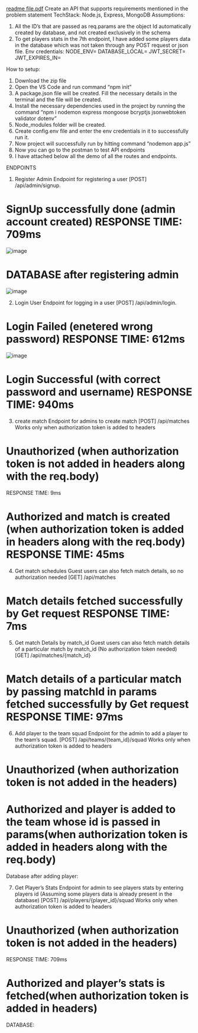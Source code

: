 [readme file.pdf](https://github.com/smritizz/cricbuzz/files/14875763/readme.file.pdf)
Create an API that supports requirements mentioned in the problem statement
TechStack: Node.js, Express, MongoDB
Assumptions:
1. All the ID’s that are passed as req.params are the object Id automatically created by database, and not created exclusively in the schema
2. To get players stats in the 7th endpoint, I have added some players data in the database which was not taken through any POST request or json file.
Env credentials:
NODE_ENV=
DATABASE_LOCAL=
JWT_SECRET=
JWT_EXPIRES_IN=

How to setup:
1.	Download the zip file
2.	Open the VS Code and run command “npm init” 
3.	A package.json file will be created. Fill the necessary details in the terminal and the file will be created.
4.	Install the necessary dependencies used in the project by running the command “npm i nodemon express mongoose bcryptjs jsonwebtoken validator dotenv”
5.	Node_modules folder will be created.
6.	Create config.env file and enter the env credentials in it to successfully run it.
7.	Now project will successfully run by hitting command “nodemon app.js”
8.	Now you can go to the postman to test API endpoints
9.	I have attached below all the demo of all the routes and endpoints.

ENDPOINTS 

1. Register Admin 
Endpoint for registering a user
[POST] /api/admin/signup.
# SignUp successfully done (admin account created)   RESPONSE TIME: 709ms
![image](https://github.com/smritizz/cricbuzz/assets/93935378/150000a6-f556-4fb4-b5c2-5d1c20bfb28a)

 

# DATABASE after registering admin    
![image](https://github.com/smritizz/cricbuzz/assets/93935378/7e423156-8b5a-4874-b6a2-715900e89699)

 

2. Login User
Endpoint for logging in a user
[POST] /api/admin/login.
# Login Failed (enetered wrong password)   RESPONSE TIME: 612ms
![image](https://github.com/smritizz/cricbuzz/assets/93935378/688db436-db2b-4964-929a-67cd1eec3393)

 
# Login Successful (with correct password and username) RESPONSE TIME: 940ms

    

3. create match
Endpoint for admins to create match
[POST] /api/matches
Works only when authorization token is added to headers
# Unauthorized (when authorization token is not added in headers along with the req.body)
RESPONSE TIME: 9ms

 

# Authorized and match is created (when authorization token is added in headers along with the req.body)  RESPONSE TIME: 45ms

  

4. Get match schedules
Guest users can also fetch match details, so no authorization needed
[GET] /api/matches
# Match details fetched successfully by Get request  RESPONSE TIME: 7ms


 
5. Get match Details by match_id
Guest users can also fetch match details of a particular match by match_id (No authorization token needed)      [GET] /api/matches/{match_id}
# Match details of a particular match by passing matchId in params fetched successfully by Get request       RESPONSE TIME: 97ms

 
 

6. Add player to the team squad
Endpoint for the admin to add a player to the team’s squad.
      [POST] /api/teams/{team_id}/squad
Works only when authorization token is added to headers
# Unauthorized (when authorization token is not added in the headers)

 
# Authorized and player is added to the team whose id is passed in params(when authorization token is added in headers along with the req.body)

 
Database after adding player:

 
7. Get Player’s Stats
Endpoint for admin to see players stats by entering players id (Assuming some players data is already present in the database)
      [POST] /api/players/{player_id}/squad
Works only when authorization token is added to headers
# Unauthorized (when authorization token is not added in the headers)
 RESPONSE TIME: 709ms
 
 

# Authorized and player’s stats is fetched(when authorization token is added in headers)

 

DATABASE:

 

 

 









